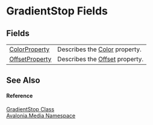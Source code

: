 # GradientStop Fields




## Fields
<table>
<tr>
<td><a href="F_Avalonia_Media_GradientStop_ColorProperty">ColorProperty</a></td>
<td>Describes the <a href="P_Avalonia_Media_GradientStop_Color">Color</a> property.</td>
</tr>
<tr>
<td><a href="F_Avalonia_Media_GradientStop_OffsetProperty">OffsetProperty</a></td>
<td>Describes the <a href="P_Avalonia_Media_GradientStop_Offset">Offset</a> property.</td>
</tr>
</table>

## See Also


#### Reference
<a href="T_Avalonia_Media_GradientStop">GradientStop Class</a>  
<a href="N_Avalonia_Media">Avalonia.Media Namespace</a>  

